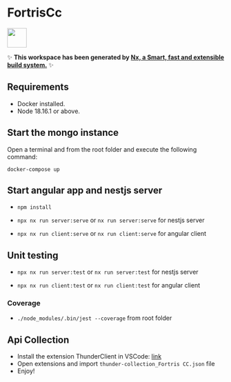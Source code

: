 # FortrisCc

<a alt="Nx logo" href="https://nx.dev" target="_blank" rel="noreferrer"><img src="https://raw.githubusercontent.com/nrwl/nx/master/images/nx-logo.png" width="45"></a>

✨ **This workspace has been generated by [Nx, a Smart, fast and extensible build system.](https://nx.dev)** ✨

## Requirements
- Docker installed.
- Node 18.16.1 or above.

## Start the mongo instance

Open a terminal and from the root folder and execute the following command:

`docker-compose up`

## Start angular app and nestjs server

- `npm install`

- `npx nx run server:serve` or `nx run server:serve` for nestjs server

- `npx nx run client:serve` or `nx run client:serve` for angular client


## Unit testing

- `npx nx run server:test` or `nx run server:test` for nestjs server

- `npx nx run client:test` or `nx run client:test` for angular client

### Coverage

- `./node_modules/.bin/jest --coverage` from root folder

## Api Collection

- Install the extension ThunderClient in VSCode: [link](https://marketplace.visualstudio.com/items?itemName=rangav.vscode-thunder-client)
- Open extensions and import `thunder-collection_Fortris CC.json` file
- Enjoy!